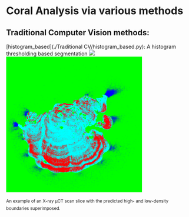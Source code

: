 # Coral Analysis via various methods
## Traditional Computer Vision methods:
[histogram_based](./Traditional CV/histogram_based.py): A histogram thresholding based segmentation
<img src="https://github.com/SimonZeng7108/Coral_Analysis/blob/main/original.tif">
<img src="https://github.com/SimonZeng7108/Coral_Analysis/blob/main/Traditional%20CV/histogram.png">

<sup>An example of an X-ray µCT scan slice with the predicted high- and low-density boundaries superimposed.</sup>

